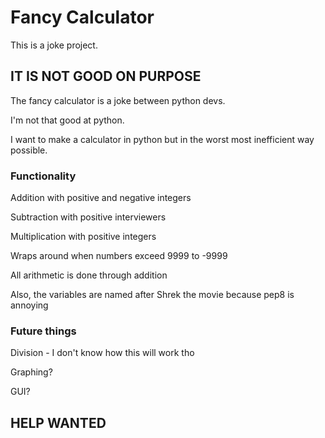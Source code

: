 # Fancy Calculator
This is a joke project.
## IT IS NOT GOOD ON PURPOSE
The fancy calculator is a joke between python devs. 

I'm not that good at python. 

I want to make a calculator in python but in  the worst most inefficient way possible. 

### Functionality
Addition with positive and negative integers

Subtraction with positive interviewers

Multiplication with positive integers

Wraps around when numbers exceed 9999 to -9999

All arithmetic is done through addition

Also, the variables are named after Shrek the movie because pep8 is annoying

### Future things
Division - I don't know how this will work tho

Graphing?

GUI?
## HELP WANTED
 